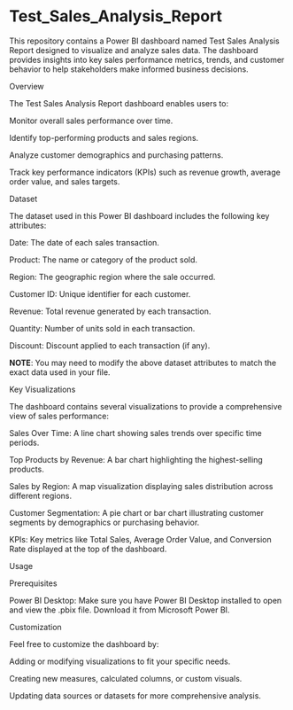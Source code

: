 # Test_Sales_Analysis_Report

This repository contains a Power BI dashboard named Test Sales Analysis Report designed to visualize and analyze sales data. The dashboard provides insights into key sales performance metrics, trends, and customer behavior to help stakeholders make informed business decisions.


Overview

The Test Sales Analysis Report dashboard enables users to:

Monitor overall sales performance over time.

Identify top-performing products and sales regions.

Analyze customer demographics and purchasing patterns.

Track key performance indicators (KPIs) such as revenue growth, average order value, and sales targets.


Dataset

The dataset used in this Power BI dashboard includes the following key attributes:

Date: The date of each sales transaction.

Product: The name or category of the product sold.

Region: The geographic region where the sale occurred.

Customer ID: Unique identifier for each customer.

Revenue: Total revenue generated by each transaction.

Quantity: Number of units sold in each transaction.

Discount: Discount applied to each transaction (if any).


**NOTE**: You may need to modify the above dataset attributes to match the exact data used in your file.


Key Visualizations

The dashboard contains several visualizations to provide a comprehensive view of sales performance:

Sales Over Time: A line chart showing sales trends over specific time periods.

Top Products by Revenue: A bar chart highlighting the highest-selling products.

Sales by Region: A map visualization displaying sales distribution across different regions.

Customer Segmentation: A pie chart or bar chart illustrating customer segments by demographics or purchasing behavior.

KPIs: Key metrics like Total Sales, Average Order Value, and Conversion Rate displayed at the top of the dashboard.


Usage

Prerequisites

Power BI Desktop: Make sure you have Power BI Desktop installed to open and view the .pbix file. Download it from Microsoft Power BI.


Customization

Feel free to customize the dashboard by:

Adding or modifying visualizations to fit your specific needs.

Creating new measures, calculated columns, or custom visuals.

Updating data sources or datasets for more comprehensive analysis.
